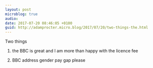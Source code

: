 ```yaml
---
layout: post
microblog: true
audio: 
date: 2017-07-20 08:46:05 +0100
guid: http://adamprocter.micro.blog/2017/07/20/two-things-the.html
---
```

Two things 

1. the BBC is great and I am more than happy with the licence fee 

2. BBC address gender pay gap please 
